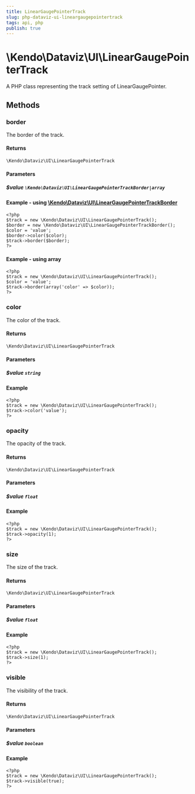 ```yaml
---
title: LinearGaugePointerTrack
slug: php-dataviz-ui-lineargaugepointertrack
tags: api, php
publish: true
---
```


# \Kendo\Dataviz\UI\LinearGaugePointerTrack

A PHP class representing the track setting of LinearGaugePointer.


## Methods

### border

The border of the track.

#### Returns
`\Kendo\Dataviz\UI\LinearGaugePointerTrack`

#### Parameters

##### $value `\Kendo\Dataviz\UI\LinearGaugePointerTrackBorder|array`


#### Example - using [\Kendo\Dataviz\UI\LinearGaugePointerTrackBorder](/api/wrappers/php/Kendo/Dataviz/UI/LinearGaugePointerTrackBorder)
    <?php
    $track = new \Kendo\Dataviz\UI\LinearGaugePointerTrack();
    $border = new \Kendo\Dataviz\UI\LinearGaugePointerTrackBorder();
    $color = 'value';
    $border->color($color);
    $track->border($border);
    ?>

#### Example - using array

    <?php
    $track = new \Kendo\Dataviz\UI\LinearGaugePointerTrack();
    $color = 'value';
    $track->border(array('color' => $color));
    ?>

### color
The color of the track.

#### Returns
`\Kendo\Dataviz\UI\LinearGaugePointerTrack`

#### Parameters

##### $value `string`



#### Example 
    <?php
    $track = new \Kendo\Dataviz\UI\LinearGaugePointerTrack();
    $track->color('value');
    ?>

### opacity
The opacity of the track.

#### Returns
`\Kendo\Dataviz\UI\LinearGaugePointerTrack`

#### Parameters

##### $value `float`



#### Example 
    <?php
    $track = new \Kendo\Dataviz\UI\LinearGaugePointerTrack();
    $track->opacity(1);
    ?>

### size
The size of the track.

#### Returns
`\Kendo\Dataviz\UI\LinearGaugePointerTrack`

#### Parameters

##### $value `float`



#### Example 
    <?php
    $track = new \Kendo\Dataviz\UI\LinearGaugePointerTrack();
    $track->size(1);
    ?>

### visible
The visibility of the track.

#### Returns
`\Kendo\Dataviz\UI\LinearGaugePointerTrack`

#### Parameters

##### $value `boolean`



#### Example 
    <?php
    $track = new \Kendo\Dataviz\UI\LinearGaugePointerTrack();
    $track->visible(true);
    ?>

